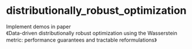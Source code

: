 # distributionally_robust_optimization
Implement demos in paper\
《Data-driven distributionally robust optimization using the Wasserstein metric: performance guarantees and tractable reformulations》
